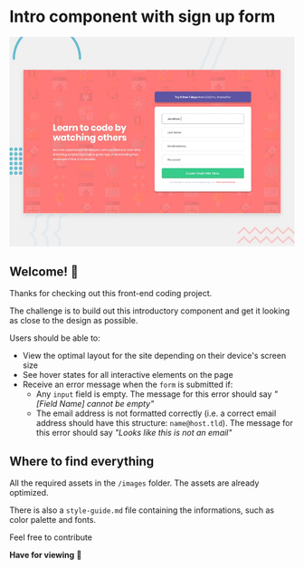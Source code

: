 # Intro component with sign up form

![Design preview for the Intro component with sign up form coding challenge](./design/desktop-preview.jpg)

## Welcome! 👋

Thanks for checking out this front-end coding project.

The challenge is to build out this introductory component and get it looking as close to the design as possible.


Users should be able to:

- View the optimal layout for the site depending on their device's screen size
- See hover states for all interactive elements on the page
- Receive an error message when the `form` is submitted if:
  - Any `input` field is empty. The message for this error should say *"[Field Name] cannot be empty"*
  - The email address is not formatted correctly (i.e. a correct email address should have this structure: `name@host.tld`). The message for this error should say *"Looks like this is not an email"*

## Where to find everything

All the required assets in the `/images` folder. The assets are already optimized.

There is also a `style-guide.md` file containing the informations, such as color palette and fonts.

Feel free to contribute

**Have for viewing** 🚀
